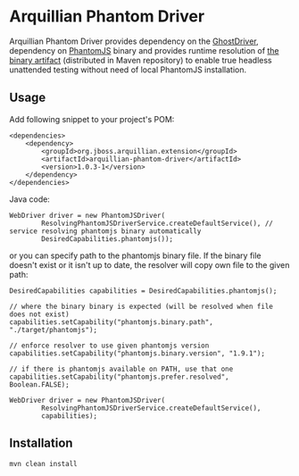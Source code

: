 # Arquillian Phantom Driver

Arquillian Phantom Driver provides dependency on the [GhostDriver](https://github.com/detro/ghostdriver), dependency on [PhantomJS](http://phantomjs.org/) binary and provides runtime resolution of [the binary artifact](https://github.com/qa/arquillian-phantom-binary) (distributed in Maven repository) to enable true headless unattended testing without need of local PhantomJS installation.

## Usage

Add following snippet to your project's POM:

    <dependencies>
        <dependency>
            <groupId>org.jboss.arquillian.extension</groupId>
            <artifactId>arquillian-phantom-driver</artifactId>
            <version>1.0.3-1</version>
        </dependency>
    </dependencies>

Java code:

    WebDriver driver = new PhantomJSDriver(
            ResolvingPhantomJSDriverService.createDefaultService(), // service resolving phantomjs binary automatically
            DesiredCapabilities.phantomjs());

or you can specify path to the phantomjs binary file. If the binary file doesn't exist or it isn't up to date,
the resolver will copy own file to the given path:

    DesiredCapabilities capabilities = DesiredCapabilities.phantomjs();

    // where the binary binary is expected (will be resolved when file does not exist)
    capabilities.setCapability("phantomjs.binary.path", "./target/phantomjs");

    // enforce resolver to use given phantomjs version
    capabilities.setCapability("phantomjs.binary.version", "1.9.1");

    // if there is phantomjs available on PATH, use that one
    capabilities.setCapability("phantomjs.prefer.resolved", Boolean.FALSE);

    WebDriver driver = new PhantomJSDriver(
            ResolvingPhantomJSDriverService.createDefaultService(),
            capabilities);

## Installation

    mvn clean install
